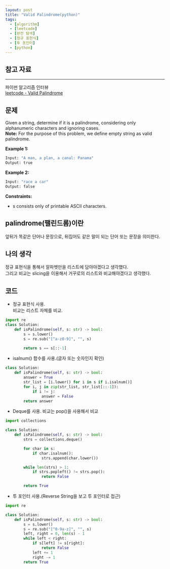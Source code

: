 ```yaml
---
layout: post
title: "Valid Palindrome(python)"
tags:
  - [algorithm]
  - [leetcode]
  - [완전 탐색]
  - [정규 표현식]
  - [투 포인터]
  - [python]
---
```


## 참고 자료

---

파이썬 알고리즘 인터뷰  
[leetcode - Valid Palindrome](https://leetcode.com/problems/valid-palindrome/)

## 문제

Given a string, determine if it is a palindrome, considering only alphanumeric characters and ignoring cases.  
**Note:** For the purpose of this problem, we define empty string as valid palindrome.

**Example 1:**

```python
Input: "A man, a plan, a canal: Panama"
Output: true
```

**Example 2:**

```python
Input: "race a car"
Output: false
```

**Constraints:**

- s consists only of printable ASCII characters.

## palindrome(팰린드롬)이란

앞뒤가 똑같은 단어나 문장으로, 뒤집어도 같은 말이 되는 단어 또는 문장을 의미한다.

## 나의 생각

정규 표현식을 통해서 알파벳만을 리스트에 담아야겠다고 생각했다.  
그리고 비교는 slicing을 이용해서 거꾸로의 리스트와 비교해야겠다고 생각했다.

## 코드

- 정규 표현식 사용.  
   비교는 리스트 자체를 비교.

```python
import re
class Solution:
    def isPalindrome(self, s: str) -> bool:
        s = s.lower()
        s = re.sub("[^a-z0-9]", "", s)

        return s == s[::-1]
```

- isalnum() 함수를 사용.(글자 또는 숫자인지 확인)

```python
class Solution:
    def isPalindrome(self, s: str) -> bool:
        answer = True
        str_list = [i.lower() for i in s if i.isalnum()]
        for i, j in zip(str_list, str_list[::-1]):
            if i != j:
                answer = False
        return answer
```

- Deque를 사용.
  비교는 pop()을 사용해서 비교

```python
import collections

class Solution:
    def isPalindrome(self, s: str) -> bool:
        strs = collections.deque()

        for char in s:
            if char.isalnum():
                strs.append(char.lower())

        while len(strs) > 1:
            if strs.popleft() != strs.pop():
                return False

        return True
```

- 투 포인터 사용.(Reverse String을 보고 투 포인터로 접근)

```python
import re

class Solution:
    def isPalindrome(self, s: str) -> bool:
        s = s.lower()
        s = re.sub("[^0-9a-z]", "", s)
        left, right = 0, len(s) - 1
        while left < right:
            if s[left] != s[right]:
                return False
            left += 1
            right -= 1
        return True
```
